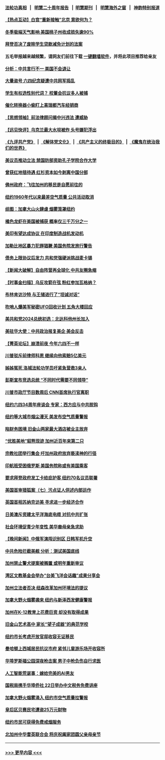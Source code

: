 #### [法轮功真相](https://github.com/gfw-breaker/truth/blob/master/README.md?t=0) &nbsp;&nbsp;|&nbsp;&nbsp; [明慧二十周年报告](https://github.com/gfw-breaker/mh-reports/blob/master/README.md?t=0) &nbsp;&nbsp;|&nbsp;&nbsp;[明慧期刊](https://github.com/gfw-breaker/mh-qikan) &nbsp;&nbsp;|&nbsp;&nbsp; [明慧海外之窗](https://github.com/gfw-breaker/mh-news/blob/master/README.md?t=0) &nbsp;&nbsp;|&nbsp;&nbsp; [神韵特别报道](https://github.com/gfw-breaker/mh-news/blob/master/shenyun.md?t=0)
#### [【热点互动】白宫“重新接触”北京 意欲何为？](../pages/nsc412/n14011960.md?t=06081243) 
#### [冬季极端天气影响 美国桃子州收成损失逾90%](../pages/nsc412/n14012012.md?t=06081243) 
#### [拜登否决了废除学生贷款减免计划的法案](../pages/nsc412/n14011982.md?t=06081243) 
#### 五毛举报越来越频繁，请网友们前往下载 [一键翻墙软件](https://github.com/gfw-breaker/ssr-accounts)，并将此项目推荐给亲友
#### [分析：中共言行不一 美国不会退让](../pages/nsc412/n14011970.md?t=06081243) 
#### [大量盗号 六四纪念疑遭中共网军捣乱](../pages/nsc412/n14012073.md?t=06081243) 
#### [学生有权选性别代词？ 校董会抗议多人被捕](../pages/nsc412/n14012059.md?t=06081243) 
#### [催化转换器小偷盯上喜瑞都汽车经销商](../pages/nsc412/n14012045.md?t=06081243) 
#### [【思想领袖】前法律顾问揭中兴违法 遭威胁](../pages/nsc412/n14001882.md?t=06081243) 
#### [【远见快评】乌克兰最大水坝被炸 头号嫌犯浮出](../pages/nsc412/n14011953.md?t=06081243) 
#### [《九评共产党》](https://github.com/begood0513/9ping.md/blob/master/README.md) &nbsp;|&nbsp; [《解体党文化》](../../../../jtdwh.md/blob/master/README.md)  &nbsp;|&nbsp; [《共产主义的终极目的》](../../../../gczydzjmd.md/blob/master/README.md) &nbsp;|&nbsp; [《魔鬼在统治我们的世界》](../../../../mgztzwmdsj.md/blob/master/README.md) 
#### [美议员推动立法 禁国防部资助孔子学院合作大学](../pages/nsc412/n14011921.md?t=06081243) 
#### [曾获红地毯待遇 红杉资本如今剥离中国分部](../pages/nsc412/n14011934.md?t=06081243) 
#### [佛州政府：飞往加州的移民是自愿前往的](../pages/nsc412/n14011897.md?t=06081243) 
#### [纽约1960年代以来最差空气质量 公共活动取消](../pages/nsc412/n14011963.md?t=06081243) 
#### [组图：加拿大山火肆虐 烟雾笼罩纽约](../pages/nsc412/n14011885.md?t=06081243) 
#### [橘色龙虾在美国被捕获 概率仅三千万分之一](../pages/nsc412/n14011820.md?t=06081243) 
#### [美印有望达成协议 在印度制造战机发动机](../pages/nsc412/n14011844.md?t=06081243) 
#### [加勒比地区暴力犯罪猖獗 美国务院发旅行警告](../pages/nsc412/n14011915.md?t=06081243) 
#### [债务上限协议后发力 共和党强硬派挑战麦卡锡](../pages/nsc412/n14011835.md?t=06081243) 
#### [【新闻大破解】自由阵营再全球化 中共友圈急缩](../pages/nsc412/n14011813.md?t=06081243) 
#### [【时事金扫描】乌反攻箭在弦 粉红参加瓦格纳？](../pages/nsc412/n14011788.md?t=06081243) 
#### [布林肯访沙特 与王储进行了“坦诚对话”](../pages/nsc412/n14011905.md?t=06081243) 
#### [吹哨人爆美军秘密UFO回收计划 五角大楼回应](../pages/nsc412/n14011874.md?t=06081243) 
#### [美共和党2024总统初选：北达科他州长加入](../pages/nsc412/n14011810.md?t=06081243) 
#### [美驻华大使：中共政治报复美企 美会反击](../pages/nsc412/n14011843.md?t=06081243) 
#### [【菁英论坛】崩溃前夜 今年六四不一样](../pages/nsc412/n14011950.md?t=06081243) 
#### [川普驳斥前律师科恩 继续向他索赔5亿美元](../pages/nsc412/n14011782.md?t=06081243) 
#### [姊姊冤死 洛城法轮功学员吁紧急营救3亲人](../pages/nsc412/n14011859.md?t=06081243) 
#### [彭斯宣布竞选总统 “不同时代需要不同领导”](../pages/nsc412/n14011791.md?t=06081243) 
#### [川普市政厅节目数周后 CNN首席执行官离职](../pages/nsc412/n14011790.md?t=06081243) 
#### [纽约六四34周年座谈会 专家：西方应与中共脱钩](../pages/nsc412/n14011457.md?t=06081243) 
#### [纽约等大城市烟尘漫天 美发布空气质量警报](../pages/nsc412/n14011807.md?t=06081243) 
#### [陷财务困境 旧金山两家最大酒店被业主放弃](../pages/nsc412/n14011511.md?t=06081243) 
#### [“优胜美地”貂熊现迹 加州近百年来第二只](../pages/nsc412/n14011290.md?t=06081243) 
#### [宗教社团举行集会 吁加州政府放弃亵渎神的行径](../pages/nsc412/n14011429.md?t=06081243) 
#### [印航班受困俄罗斯 美国务院称或有美国乘客](../pages/nsc412/n14011755.md?t=06081243) 
#### [要求拜登政府发工卡给庇护客 纽约70名议员联署](../pages/nsc412/n14011478.md?t=06081243) 
#### [美国首审猎狐案（七）污点证人供述内部运作](../pages/nsc412/n14011455.md?t=06081243) 
#### [英国首相苏纳克访美 寻求进一步经济合作](../pages/nsc412/n14011617.md?t=06081243) 
#### [日美澳斥资建太平洋海底电缆 对抗中共扩张](../pages/nsc412/n14011616.md?t=06081243) 
#### [社会环境促青少年变性 美华裔母亲急求助](../pages/nsc412/n14010747.md?t=06081243) 
#### [【晚间新闻】中俄军演闯识别区 日韩军机升空](../pages/nsc412/n14011561.md?t=06081243) 
#### [中共危险拦截美舰 分析：测试美国底线](../pages/nsc412/n14010646.md?t=06081243) 
#### [加州禁止警犬提案被搁置 或明年重新审议](../pages/nsc412/n14011509.md?t=06081243) 
#### [湾区文教基金会举办“台美飞洋会话趣”成果分享会](../pages/nsc412/n14011501.md?t=06081243) 
#### [加州立法者否决 纽森改革加州环境法的提议](../pages/nsc412/n14011497.md?t=06081243) 
#### [加拿大野火烟雾袭来 纽约与新泽西发健康警报](../pages/nsc412/n14011245.md?t=06081243) 
#### [加州在K-12教育上花费巨资 却没有取得成果](../pages/nsc412/n14011484.md?t=06081243) 
#### [旧金山艺术高中 家长“望子成器”的典范学校](../pages/nsc412/n14011449.md?t=06081243) 
#### [纽约市长考虑开放官邸收容无证移民](../pages/nsc412/n14011405.md?t=06081243) 
#### [曼哈顿上西城居民抗议市府 紧邻儿童游乐场开收容所](../pages/nsc412/n14011431.md?t=06081243) 
#### [华埠罗斯福公园深夜枪击案 男子中枪负伤自行求医](../pages/nsc412/n14011440.md?t=06081243) 
#### [人工智能荒诞事：嫁给完美的AI男友](../pages/nsc412/n14011410.md?t=06081243) 
#### [国税局携手华埠侨社 22日举办中文税务免费讲座](../pages/nsc412/n14011433.md?t=06081243) 
#### [加拿大野火烟雾涌入 纽约市空气质量拉警报](../pages/nsc412/n14011436.md?t=06081243) 
#### [皇后区贝赛民宅遭盗25万元财物](../pages/nsc412/n14011438.md?t=06081243) 
#### [纽约市民可获得免费戒烟服务](../pages/nsc412/n14011442.md?t=06081243) 
#### [北加州中华耆英联合会 将庆祝阖家团圆父亲母亲节](../pages/nsc412/n14011444.md?t=06081243) 

----
#### [ >>> 更早内容 <<< ](../indexes/nsc412-earlier.md)
